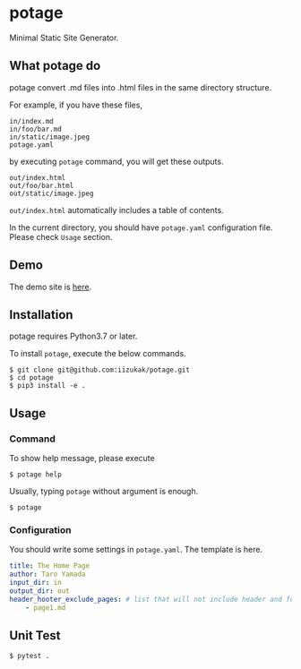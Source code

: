 # potage

Minimal Static Site Generator.

## What potage do

potage convert .md files into .html files in the same directory structure.

For example, if you have these files,

```
in/index.md
in/foo/bar.md
in/static/image.jpeg
potage.yaml
```

by executing `potage` command, you will get these outputs.

```
out/index.html
out/foo/bar.html
out/static/image.jpeg
```

`out/index.html` automatically includes a table of contents.

In the current directory, you should have `potage.yaml` configuration file.
Please check `Usage` section.

## Demo

The demo site is [here]().

## Installation

potage requires Python3.7 or later.

To install `potage`, execute the below commands.

```
$ git clone git@github.com:iizukak/potage.git
$ cd potage
$ pip3 install -e .
```

## Usage

### Command

To show help message, please execute

```
$ potage help
```

Usually, typing `potage` without argument is enough.

```
$ potage
```

### Configuration

You should write some settings in `potage.yaml`. The template is here.

```yaml
title: The Home Page
author: Taro Yamada
input_dir: in
output_dir: out
header_hooter_exclude_pages: # list that will not include header and footer
    - page1.md
```

## Unit Test

```
$ pytest .
```